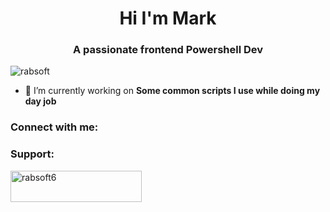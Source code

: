 <h1 align="center">Hi I'm Mark</h1>
<h3 align="center">A passionate frontend Powershell Dev</h3>

<p align="left"> <img src="https://komarev.com/ghpvc/?username=rabsoft&label=Profile%20views&color=0e75b6&style=flat" alt="rabsoft" /> </p>

- 🔭 I’m currently working on **Some common scripts I use while doing my day job**

<h3 align="left">Connect with me:</h3>
<p align="left">
</p>

<h3 align="left">Support:</h3>
<p><a href="https://www.buymeacoffee.com/rabsoft6"> <img align="left" src="https://cdn.buymeacoffee.com/buttons/v2/default-yellow.png" height="50" width="210" alt="rabsoft6" /></a></p><br><br>